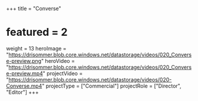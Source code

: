 +++
title = "Converse"
# featured = 2
weight = 13
heroImage = "https://drisommer.blob.core.windows.net/datastorage/videos/020_Converse-preview.png"
heroVideo = "https://drisommer.blob.core.windows.net/datastorage/videos/020_Converse-preview.mp4"
projectVideo = "https://drisommer.blob.core.windows.net/datastorage/videos/020-Converse.mp4"
projectType = ["Commercial"]
projectRole = ["Director", "Editor"]
+++
